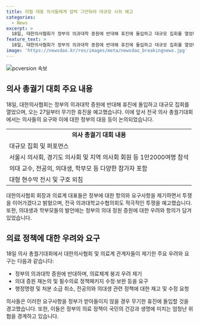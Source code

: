 ```yaml
---
title: 의협 대표 의사들에게 압박 그만둬야 대규모 시위 예고
categories:
  - News
excerpt: >
  18일, 대한의사협회가 정부의 의과대학 증원에 반대해 휴진에 돌입하고 대규모 집회를 열었다. 의협은 의대 증원 재논의를 요구하고, 정부가 받아들이지 않는다면 오는 27일부터 무기한 휴진에 들어갈 예고했다. 서울 여의도 공원에서 1만2000여명이 참가한 집회에서는 의료농단과 교육농단으로 인한 의료체계 붕괴를 비판하며 정부를 규탄하는 목소리를 높였다. 의대 교수, 전공의, 의대생, 학부모 등이 참여하며 대형 현수막과 구호를 통해 시위를 벌였다. 같은 날, 대한의사협회는 대국민 호소문을 통해 정부의 정책 추진이 국민 건강에 위협을 초래한다며 정부에 요구안을 제시하고, 무기한 휴진으로의 항의를 재확인했다.
feature_text: >
  18일, 대한의사협회가 정부의 의과대학 증원에 반대해 휴진에 돌입하고 대규모 집회를 열었다. 의협은 의대 증원 재논의를 요구하고, 정부가 받아들이지 않는다면 오는 27일부터 무기한 휴진에 들어갈 예고했다. 서울 여의도 공원에서 1만2000여명이 참가한 집회에서는 의료농단과 교육농단으로 인한 의료체계 붕괴를 비판하며 정부를 규탄하는 목소리를 높였다. 의대 교수, 전공의, 의대생, 학부모 등이 참여하며 대형 현수막과 구호를 통해 시위를 벌였다. 같은 날, 대한의사협회는 대국민 호소문을 통해 정부의 정책 추진이 국민 건강에 위협을 초래한다며 정부에 요구안을 제시하고, 무기한 휴진으로의 항의를 재확인했다.
image: 'https://newsdao.kr/res/images/meta/newsdao_breakingnews.jpg'
---
```


<p><img src="https://newsdao.kr/res/images/meta/newsdao_breakingnews.jpg" alt="pcversion 속보" /></p>

<h2 data-ke-size="size26">의사 총궐기 대회 주요 내용</h2>

<p data-ke-size="size16">18일, 대한의사협회는 정부의 의과대학 증원에 반대해 휴진에 돌입하고 대규모 집회를 열었으며, 오는 27일부터 무기한 휴진을 예고했습니다. 이에 앞서 전국 의사 총궐기대회에서는 의사들의 요구와 이에 대한 정부의 대응 등이 논의되었습니다.</p>

<table>
    <tr>
        <td style="text-align: center; height: 17px;"><b>의사 총궐기 대회 내용</b></td>
    </tr>
    <tr>
        <td style="text-align: left; height: 17px;">대규모 집회 및 퍼포먼스</td>
    </tr>
    <tr>
        <td style="text-align: left; height: 17px;">서울시 의사회, 경기도 의사회 및 지역 의사회 회원 등 1만2000여명 참석</td>
    </tr>
    <tr>
        <td style="text-align: left; height: 17px;">의대 교수, 전공의, 의대생, 학부모 등 다양한 참가자 포함</td>
    </tr>
    <tr>
        <td style="text-align: left; height: 17px;">대형 현수막 전시 및 구호 외침</td>
    </tr>
</table>

<p data-ke-size="size16">대한의사협회 회장과 의료계 대표들은 정부에 대한 항의와 요구사항을 제기하면서 투쟁을 이어가겠다고 밝혔으며, 전국 의과대학교수협의회도 적극적인 투쟁을 예고했습니다. 또한, 의대생과 학부모들의 발언에는 정부의 의대 정원 증원에 대한 우려와 항의가 담겨 있었습니다.</p>

<h2 data-ke-size="size26">의료 정책에 대한 우려와 요구</h2>

<p data-ke-size="size16">18일 의사 총궐기대회에서 대한의사협회 및 의료계 관계자들이 제기한 주요 우려와 요구는 다음과 같습니다:</p>

<ul>
    <li>정부의 의과대학 증원에 반대하며, 의료체계 붕괴 우려 제기</li>
    <li>의대 증원 재논의 및 필수의료 정책패키지 수정·보완 등을 요구</li>
    <li>행정명령 및 처분 소급 취소, 전공의와 의대생 관련 정책에 대한 재고 및 수정 요청</li>
</ul>

<p data-ke-size="size16">의사들은 이러한 요구사항을 정부가 받아들이지 않을 경우 무기한 휴진에 돌입할 것을 경고했습니다. 또한, 이들은 정부의 의료 정책이 국민의 건강과 생명에 미치는 엄청난 위협을 경계하고 있습니다.</p>

